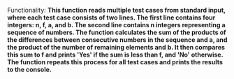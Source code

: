 Functionality: **This function reads multiple test cases from standard input, where each test case consists of two lines. The first line contains four integers: n, f, a, and b. The second line contains n integers representing a sequence of numbers. The function calculates the sum of the products of the differences between consecutive numbers in the sequence and a, and the product of the number of remaining elements and b. It then compares this sum to f and prints 'Yes' if the sum is less than f, and 'No' otherwise. The function repeats this process for all test cases and prints the results to the console.**